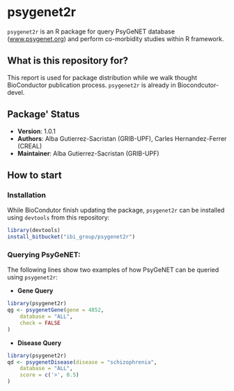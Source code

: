 # psygenet2r

`psygenet2r` is an R package for query PsyGeNET database (www.psygenet.org) and perform co-morbidity studies within R framework.

## What is this repository for?

This report is used for package distribution while we walk thought BioConductor publication process. `psygenet2r` is already in Biocondcutor-devel.

## Package' Status

 * __Version__: 1.0.1
 * __Authors__: Alba Gutierrez-Sacristan (GRIB-UPF), Carles Hernandez-Ferrer (CREAL)
 * __Maintainer__: Alba Gutierrez-Sacristan (GRIB-UPF)

## How to start

### Installation

While BioCondutor finish updating the package, `psygenet2r` can be installed using `devtools` from this repository:

```R
library(devtools)
install_bitbucket("ibi_group/psygenet2r")
```

### Querying PsyGeNET:

The following lines show two examples of how PsyGeNET can be queried using `psygenet2r`:

 * __Gene Query__

```R
library(psygenet2r)
qg <- psygenetGene(gene = 4852, 
    database = "ALL", 
    check = FALSE
)
```

 * __Disease Query__

```R
library(psygenet2r)
qd <- psygenetDisease(disease = "schizophrenia", 
    database = "ALL",
    score = c('>', 0.5) 
)
```